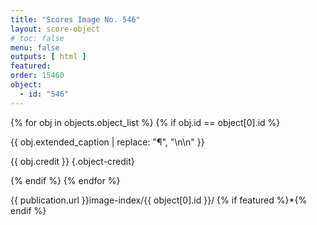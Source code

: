 ```yaml
---
title: "Scores Image No. 546"
layout: score-object
# toc: false
menu: false
outputs: [ html ]
featured: 
order: 15460
object:
  - id: "546"
---
```


{% for obj in objects.object_list %}
{% if obj.id == object[0].id %}

{{ obj.extended_caption | replace: "¶", "\n\n" }}

{{ obj.credit }} {.object-credit}

{% endif %}
{% endfor %}

<div class="object-credit object-url is-print-only">

{{ publication.url }}image-index/{{ object[0].id }}/ {% if featured %}*{% endif %}

</div>
